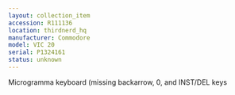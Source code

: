 ```yaml
---
layout: collection_item
accession: R111136
location: thirdnerd_hq
manufacturer: Commodore
model: VIC 20
serial: P1324161
status: unknown
---
```


Microgramma keyboard (missing backarrow, 0, and INST/DEL keys